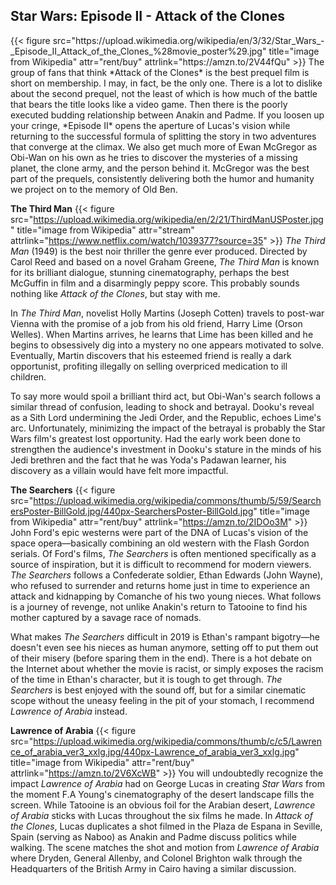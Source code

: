 <h2 id="epii">Star Wars: Episode II - Attack of the Clones</h2>
{{< figure src="https://upload.wikimedia.org/wikipedia/en/3/32/Star_Wars_-_Episode_II_Attack_of_the_Clones_%28movie_poster%29.jpg" title="image from Wikipedia" attr="rent/buy" attrlink="https://amzn.to/2V44fQu" >}}
The group of fans that think *Attack of the Clones* is the best prequel film is short on membership. I may, in fact, be the only one. There is a lot to dislike about the second prequel, not the least of which is how much of the battle that bears the title looks like a video game. Then there is the poorly executed budding relationship between Anakin and Padme. If you loosen up your cringe, *Episode II* opens the aperture of Lucas's vision while returning to the successful formula of splitting the story in two adventures that converge at the climax. We also get much more of Ewan McGregor as Obi-Wan on his own as he tries to discover the mysteries of a missing planet, the clone army, and the person behind it. McGregor was the best part of the prequels, consistently delivering both the humor and humanity we project on to the memory of Old Ben.

**The Third Man**
{{< figure src="https://upload.wikimedia.org/wikipedia/en/2/21/ThirdManUSPoster.jpg" title="image from Wikipedia" attr="stream" attrlink="https://www.netflix.com/watch/1039377?source=35" >}}
*The Third Man* (1949) is the best noir thriller the genre ever produced. Directed by Carol Reed and based on a novel Graham Greene, *The Third Man* is known for its brilliant dialogue, stunning cinematography, perhaps the best McGuffin in film and a disarmingly peppy score. This probably sounds nothing like *Attack of the Clones*, but stay with me. 

In *The Third Man*, novelist Holly Martins (Joseph Cotten) travels to post-war Vienna with the promise of a job from his old friend, Harry Lime (Orson Welles). When Martins arrives, he learns that Lime has been killed and he begins to obsessively dig into a mystery no one appears motivated to solve. Eventually, Martin discovers that his esteemed friend is really a dark opportunist, profiting illegally on selling overpriced medication to ill children. 

To say more would spoil a brilliant third act, but Obi-Wan's search follows a similar thread of confusion, leading to shock and betrayal. Dooku's reveal as a Sith Lord undermining the Jedi Order, and the Republic, echoes Lime's arc. Unfortunately, minimizing the impact of the betrayal is probably the Star Wars film's greatest lost opportunity. Had the early work been done to strengthen the audience's investment in Dooku's stature in the minds of his Jedi brethren and the fact that he was Yoda's Padawan learner, his discovery as a villain would have felt more impactful.


**The Searchers**
{{< figure src="https://upload.wikimedia.org/wikipedia/commons/thumb/5/59/SearchersPoster-BillGold.jpg/440px-SearchersPoster-BillGold.jpg" title="image from Wikipedia" attr="rent/buy" attrlink="https://amzn.to/2IDOo3M" >}}
John Ford's epic westerns were part of the DNA of Lucas's vision of the space opera—basically combining an old western with the Flash Gordon serials. Of Ford's films, *The Searchers* is often mentioned specifically as a source of inspiration, but it is difficult to recommend for modern viewers. *The Searchers* follows a Confederate soldier, Ethan Edwards (John Wayne), who refused to surrender and returns home just in time to experience an attack and kidnapping by Comanche of his two young nieces. What follows is a journey of revenge, not unlike Anakin's return to Tatooine to find his mother captured by a savage race of nomads. 

What makes *The Searchers* difficult in 2019 is Ethan's rampant bigotry—he doesn't even see his nieces as human anymore, setting off to put them out of their misery (before sparing them in the end). There is a hot debate on the Internet about whether the movie is racist, or simply exposes the racism of the time in Ethan's character, but it is tough to get through.  *The Searchers* is best enjoyed with the sound off, but for a similar cinematic scope without the uneasy feeling in the pit of your stomach, I recommend *Lawrence of Arabia* instead.

**Lawrence of Arabia**
{{< figure src="https://upload.wikimedia.org/wikipedia/commons/thumb/c/c5/Lawrence_of_arabia_ver3_xxlg.jpg/440px-Lawrence_of_arabia_ver3_xxlg.jpg" title="image from Wikipedia" attr="rent/buy" attrlink="https://amzn.to/2V6XcWB" >}}
You will undoubtedly recognize the impact *Lawrence of Arabia* had on George Lucas in creating *Star Wars* from the moment F.A Young's cinematography of the desert landscape fills the screen. While Tatooine is an obvious foil for the Arabian desert, *Lawrence of Arabia* sticks with Lucas throughout the six films he made. In *Attack of the Clones*, Lucas duplicates a shot filmed in the Plaza de Espana in Seville, Spain (serving as Naboo) as Anakin and Padme discuss politics while walking. The scene matches the shot and motion from *Lawrence of Arabia* where Dryden, General Allenby, and Colonel Brighton walk through the Headquarters of the British Army in Cairo having a similar discussion.